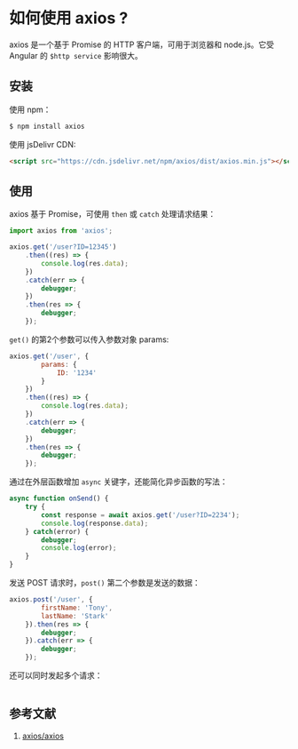 # 如何使用 axios ?

axios 是一个基于 Promise 的 HTTP 客户端，可用于浏览器和 node.js。它受 Angular 的 `$http service` 影响很大。

## 安装

使用 npm：

```sh
$ npm install axios
```

使用 jsDelivr CDN: 

```html
<script src="https://cdn.jsdelivr.net/npm/axios/dist/axios.min.js"></script>
```

## 使用

axios 基于 Promise，可使用 `then` 或 `catch` 处理请求结果：

```js
import axios from 'axios';

axios.get('/user?ID=12345')
    .then((res) => {
        console.log(res.data);
    })
    .catch(err => {
        debugger;
    })
    .then(res => {
        debugger;
    });
```

`get()` 的第2个参数可以传入参数对象 params:

```js
axios.get('/user', {
        params: {
            ID: '1234'
        }
    })
    .then((res) => {
        console.log(res.data);
    })
    .catch(err => {
        debugger;
    })
    .then(res => {
        debugger;
    });
```

通过在外层函数增加 `async` 关键字，还能简化异步函数的写法：

```js
async function onSend() {
    try {
        const response = await axios.get('/user?ID=2234');
        console.log(response.data);
    } catch(error) {
        debugger;
        console.log(error);
    }
}
```

发送 POST 请求时，`post()` 第二个参数是发送的数据：

```js
axios.post('/user', {
        firstName: 'Tony',
        lastName: 'Stark'
    }).then(res => {
        debugger;
    }).catch(err => {
        debugger;
    });
```

还可以同时发起多个请求：

```js

```

## 参考文献

1. [axios/axios](https://github.com/axios/axios)